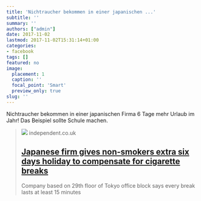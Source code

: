 ```yaml
---
title: 'Nichtraucher bekommen in einer japanischen ...'
subtitle: ''
summary: ''
authors: ["admin"]
date: 2017-11-02
lastmod: 2017-11-02T15:31:14+01:00
categories:
- facebook
tags: []
featured: no
image:
  placement: 1
  caption: ''
  focal_point: 'Smart'
  preview_only: true
slug: ''
---
```

Nichtraucher bekommen in einer japanischen Firma 6 Tage mehr Urlaub im Jahr! Das Beispiel sollte Schule machen.
> [![](https://static.independent.co.uk/s3fs-public/thumbnails/image/2017/09/20/09/smoking-2.jpg?quality=75&width=1200&auto=webp)](https://www.independent.co.uk/news/world/asia/japanese-firm-piala-inc-tokyo-non-smokers-extra-six-days-holiday-cigarette-break-a8028541.html)
> independent.co.uk
> ## [Japanese firm gives non-smokers extra six days holiday to compensate for cigarette breaks](https://www.independent.co.uk/news/world/asia/japanese-firm-piala-inc-tokyo-non-smokers-extra-six-days-holiday-cigarette-break-a8028541.html)
>
>Company based on 29th floor of Tokyo office block says every break lasts at least 15 minutes 

